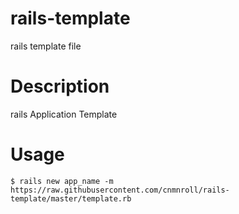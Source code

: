 # rails-template
rails template file

# Description
rails Application Template

# Usage
```
$ rails new app_name -m https://raw.githubusercontent.com/cnmnroll/rails-template/master/template.rb
```
